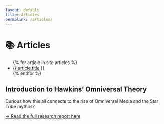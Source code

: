 ```yaml
---
layout: default
title: Articles
permalink: /articles/
---
```


# 📚 Articles

<ul>
  {% for article in site.articles %}
    <li>
      <a href="{{ article.url | relative_url }}">{{ article.title }}</a>
    </li>
  {% endfor %}
</ul>

## Introduction to Hawkins’ Omniversal Theory

Curious how this all connects to the rise of Omniversal Media and the Star Tribe mythos?

[→ Read the full research report here](/articles/hawkins-theory-overview/)
